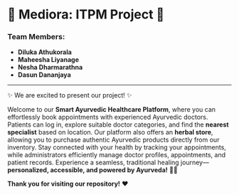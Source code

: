 # 🌿 Mediora: ITPM Project 🌿

### Team Members:

- **Diluka Athukorala**
- **Maheesha Liyanage**
- **Nesha Dharmarathna**
- **Dasun Dananjaya**

---


✨ We are excited to present our project! ✨


Welcome to our **Smart Ayurvedic Healthcare Platform**, where you can effortlessly book appointments with experienced Ayurvedic doctors. Patients can log in, explore suitable doctor categories, and find the **nearest specialist** based on location. Our platform also offers an **herbal store**, allowing you to purchase authentic Ayurvedic products directly from our inventory. Stay connected with your health by tracking your appointments, while administrators efficiently manage doctor profiles, appointments, and patient records. Experience a seamless, traditional healing journey—**personalized, accessible, and powered by Ayurveda!** 🌿💚 



**Thank you for visiting our repository!** ❤️
